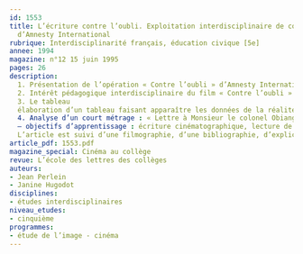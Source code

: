```yaml
---
id: 1553
title: L’écriture contre l’oubli. Exploitation interdisciplinaire de courts métrages
  d’Amnesty International 
rubrique: Interdisciplinarité français, éducation civique [5e]
annee: 1994
magazine: n°12 15 juin 1995
pages: 26
description: 
  1. Présentation de l’opération « Contre l’oubli » d’Amnesty International
  2. Intérêt pédagogique interdisciplinaire du film « Contre l’oubli »
  3. Le tableau
  élaboration d’un tableau faisant apparaître les données de la réalité, le traitement cinématographique du message et les pistes pédagogiques possibles
  4. Analyse d’un court métrage : « Lettre à Monsieur le colonel Obiang Nguema Mbasogo, président de la République de Guinée-Équatoriale »
  – objectifs d’apprentissage : écriture cinématographique, lecture de l’image, droits de l’homme en éducation civique, lettre argumentative
  L’article est suivi d’une filmographie, d’une bibliographie, d’explications sur les termes techniques.
article_pdf: 1553.pdf
magazine_special: Cinéma au collège
revue: L’école des lettres des collèges
auteurs:
- Jean Perlein
- Janine Hugodot
disciplines:
- études interdisciplinaires
niveau_etudes:
- cinquième
programmes:
- étude de l’image - cinéma
---
```

